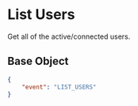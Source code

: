 # List Users

Get all of the active/connected users.

## Base Object

```json
{
    "event": "LIST_USERS"
}
```